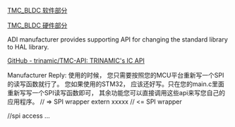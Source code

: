 [TMC_BLDC 软件部分](https://github.com/Sandman6z/TMC_BLDC)

[TMC_BLDC 硬件部分](https://github.com/Sandman6z/TMC_BLDC_Hardware)

ADI manufacturer provides supporting API for changing the standard library to HAL library.

[GitHub - trinamic/TMC-API: TRINAMIC's IC API](https://github.com/trinamic/TMC-API)

Manufacturer Reply:
使用的时候， 您只需要按照您的MCU平台重新写一个SPI的读写函数就行了。 
您如果使用的STM32， 应该还好写。只在您的main.c里面重新写写一个SPI读写函数即可， 
其余功能您可以直接调用这些api来写您自己的应用程序。 
// => SPI wrapper
extern xxxxx
// <= SPI wrapper

//spi access
...